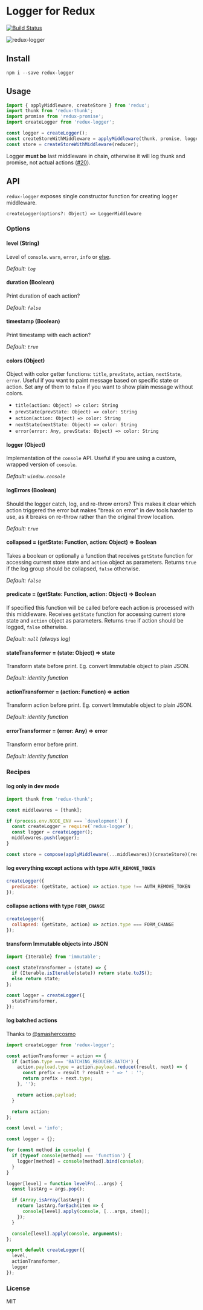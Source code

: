 # Logger for Redux
[![Build Status](https://travis-ci.org/fcomb/redux-logger.svg?branch=master)](https://travis-ci.org/fcomb/redux-logger)

![redux-logger](http://i.imgur.com/LDgv4tp.png)

## Install
`npm i --save redux-logger`

## Usage
```javascript
import { applyMiddleware, createStore } from 'redux';
import thunk from 'redux-thunk';
import promise from 'redux-promise';
import createLogger from 'redux-logger';

const logger = createLogger();
const createStoreWithMiddleware = applyMiddleware(thunk, promise, logger)(createStore);
const store = createStoreWithMiddleware(reducer);
```
Logger **must be** last middleware in chain, otherwise it will log thunk and promise, not actual actions ([#20](https://github.com/fcomb/redux-logger/issues/20)).

## API

`redux-logger` exposes single constructor function for creating logger middleware.  

```
createLogger(options?: Object) => LoggerMiddleware
```


### Options

#### __level (String)__
Level of `console`. `warn`, `error`, `info` or [else](https://developer.mozilla.org/en/docs/Web/API/console).

*Default: `log`*

#### __duration (Boolean)__
Print duration of each action?

*Default: `false`*

#### __timestamp (Boolean)__
Print timestamp with each action?

*Default: `true`*

#### __colors (Object)__
Object with color getter functions: `title`, `prevState`, `action`, `nextState`, `error`. Useful if you want to paint
message based on specific state or action. Set any of them to `false` if you want to show plain message without colors.

* `title(action: Object) => color: String`
* `prevState(prevState: Object) => color: String`
* `action(action: Object) => color: String`
* `nextState(nextState: Object) => color: String`
* `error(error: Any, prevState: Object) => color: String`

#### __logger (Object)__
Implementation of the `console` API. Useful if you are using a custom, wrapped version of `console`.

*Default: `window.console`*

#### __logErrors (Boolean)__
Should the logger catch, log, and re-throw errors? This makes it clear which action triggered the error but makes "break
on error" in dev tools harder to use, as it breaks on re-throw rather than the original throw location.

*Default: `true`*

#### __collapsed = (getState: Function, action: Object) => Boolean__
Takes a boolean or optionally a function that receives `getState` function for accessing current store state and `action` object as parameters. Returns `true` if the log group should be collapsed, `false` otherwise.

*Default: `false`*

#### __predicate = (getState: Function, action: Object) => Boolean__
If specified this function will be called before each action is processed with this middleware.
Receives `getState` function for  accessing current store state and `action` object as parameters. Returns `true` if action should be logged, `false` otherwise.

*Default: `null` (always log)*

#### __stateTransformer = (state: Object) => state__
Transform state before print. Eg. convert Immutable object to plain JSON.

*Default: identity function*

#### __actionTransformer = (action: Function) => action__
Transform action before print. Eg. convert Immutable object to plain JSON.

*Default: identity function*

#### __errorTransformer = (error: Any) => error__
Transform error before print.

*Default: identity function*

### Recipes
#### log only in dev mode
```javascript
import thunk from 'redux-thunk';

const middlewares = [thunk];

if (process.env.NODE_ENV === `development`) {
  const createLogger = require(`redux-logger`);
  const logger = createLogger();
  middlewares.push(logger);
}

const store = compose(applyMiddleware(...middlewares))(createStore)(reducer);
```

#### log everything except actions with type `AUTH_REMOVE_TOKEN`
```javascript
createLogger({
  predicate: (getState, action) => action.type !== AUTH_REMOVE_TOKEN
});
```

#### collapse actions with type `FORM_CHANGE`
```javascript
createLogger({
  collapsed: (getState, action) => action.type === FORM_CHANGE
});
```

#### transform Immutable objects into JSON
```javascript
import {Iterable} from 'immutable';

const stateTransformer = (state) => {
  if (Iterable.isIterable(state)) return state.toJS();
  else return state;
};

const logger = createLogger({
  stateTransformer,
});
```

#### log batched actions
Thanks to [@smashercosmo](https://github.com/smashercosmo)
```javascript
import createLogger from 'redux-logger';

const actionTransformer = action => {
  if (action.type === 'BATCHING_REDUCER.BATCH') {
    action.payload.type = action.payload.reduce((result, next) => {
      const prefix = result ? result + ' => ' : '';
      return prefix + next.type;
    }, '');

    return action.payload;
  }

  return action;
};

const level = 'info';

const logger = {};

for (const method in console) {
  if (typeof console[method] === 'function') {
    logger[method] = console[method].bind(console);
  }
}

logger[level] = function levelFn(...args) {
  const lastArg = args.pop();

  if (Array.isArray(lastArg)) {
    return lastArg.forEach(item => {
      console[level].apply(console, [...args, item]);
    });
  }

  console[level].apply(console, arguments);
};

export default createLogger({
  level,
  actionTransformer,
  logger
});
```

### License
MIT
